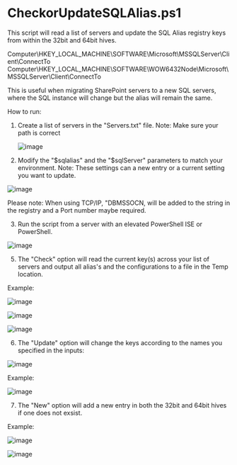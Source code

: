 # CheckorUpdateSQLAlias.ps1
This script will read a list of servers and update the SQL Alias registry keys from within the 32bit and 64bit hives. 

Computer\HKEY_LOCAL_MACHINE\SOFTWARE\Microsoft\MSSQLServer\Client\ConnectTo
Computer\HKEY_LOCAL_MACHINE\SOFTWARE\WOW6432Node\Microsoft\MSSQLServer\Client\ConnectTo

This is useful when migrating SharePoint servers to a new SQL servers, where the SQL instance will change but the alias will remain the same. 

How to run:

1. Create a list of servers in the "Servers.txt" file.
   Note: Make sure your path is correct


   ![image](https://github.com/mikelee1313/CheckUpdate-SQLAlias/assets/62190454/acf7e749-923e-45f7-83ab-6ae6c25175ba)

2. Modify the "$sqlalias" and the "$sqlServer" parameters to match your environment.
   Note: These settings can a new entry or a current setting you want to update.

![image](https://github.com/mikelee1313/CheckUpdate-SQLAlias/assets/62190454/1d1d0fec-2730-4619-9ff9-8401ed201976)

Please note: When using TCP/IP, "DBMSSOCN, will be added to the string in the registry and a Port number maybe required.

3. Run the script from a server with an elevated PowerShell ISE or PowerShell.

 ![image](https://github.com/mikelee1313/CheckUpdate-SQLAlias/assets/62190454/814154d8-5d11-4f29-a6cf-ae857e20d5de)

5. The "Check" option will read the current key(s) across your list of servers and output all alias's and the configurations to a file in the Temp location.

Example:

![image](https://github.com/mikelee1313/CheckUpdate-SQLAlias/assets/62190454/d9ecd0fc-682d-41b8-aeb5-b94c6549d413)

![image](https://github.com/mikelee1313/CheckUpdate-SQLAlias/assets/62190454/86a00bf3-2808-4d3a-b749-b761d9a18e48)

![image](https://github.com/mikelee1313/CheckUpdate-SQLAlias/assets/62190454/5fb43c53-5742-4fb0-8fb0-3ab5d28c9b1e)

6. The "Update" option will change the keys according to the names you specified in the inputs:

![image](https://github.com/mikelee1313/CheckUpdate-SQLAlias/assets/62190454/70f1ba79-426e-4c23-9baa-1b3ae32ace42)

Example:

![image](https://github.com/mikelee1313/CheckUpdate-SQLAlias/assets/62190454/72811c3c-124f-425c-9e78-3728dfcae884)

7. The "New" option will add a new entry in both the 32bit and 64bit hives if one does not exsist.

Example:

![image](https://github.com/mikelee1313/CheckUpdate-SQLAlias/assets/62190454/f4921c99-160f-46d2-a167-bf1bf28a64ce)

![image](https://github.com/mikelee1313/CheckUpdate-SQLAlias/assets/62190454/ad3698c2-ceb3-4761-90cb-e12c0e145f0c)



   
